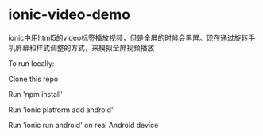 # ionic-video-demo
ionic中用html5的video标签播放视频，但是全屏的时候会黑屏。现在通过旋转手机屏幕和样式调整的方式，来模拟全屏视频播放

To run locally:

  Clone this repo


  Run 'npm install'

  
  Run 'ionic platform add android'
  
  Run 'ionic run android' on real Android device
